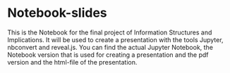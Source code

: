 # Notebook-slides
This is the Notebook for the final project of Information Structures and Implications.
It will be used to create a presentation with the tools Jupyter, nbconvert and reveal.js.
You can find the actual Jupyter Notebook, the Notebook version that is used for creating a presentation and the pdf version and the html-file of the presentation.
